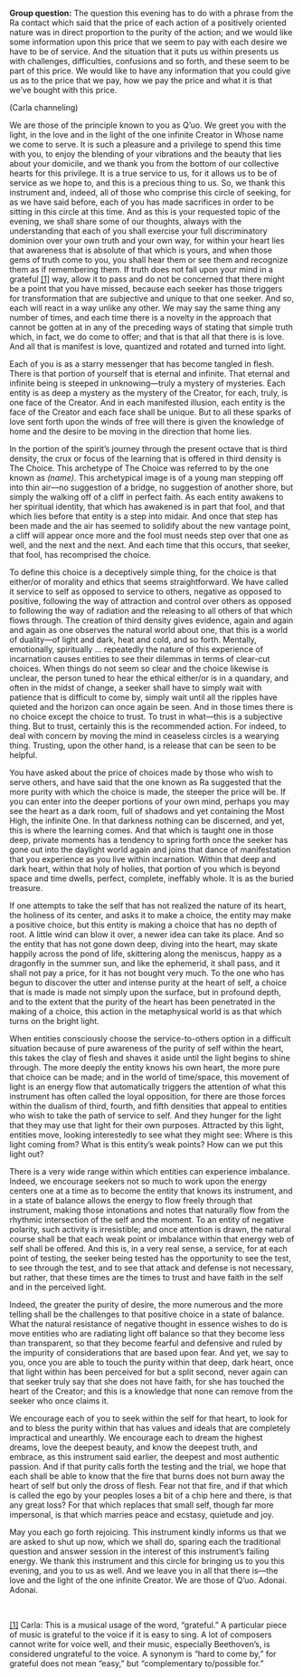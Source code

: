 <p class="group-question"><strong>Group question:</strong> The question this evening has to do with a phrase from the Ra contact which said that the price of each action of a positively oriented nature was in direct proportion to the purity of the action; and we would like some information upon this price that we seem to pay with each desire we have to be of service. And the situation that it puts us within presents us with challenges, difficulties, confusions and so forth, and these seem to be part of this price. We would like to have any information that you could give us as to the price that we pay, how we pay the price and what it is that we’ve bought with this price.</p>
<p class="channel-type">(Carla channeling)</p>
<p>We are those of the principle known to you as Q’uo. We greet you with the light, in the love and in the light of the one infinite Creator in Whose name we come to serve. It is such a pleasure and a privilege to spend this time with you, to enjoy the blending of your vibrations and the beauty that lies about your domicile, and we thank you from the bottom of our collective hearts for this privilege. It is a true service to us, for it allows us to be of service as we hope to, and this is a precious thing to us. So, we thank this instrument and, indeed, all of those who comprise this circle of seeking, for as we have said before, each of you has made sacrifices in order to be sitting in this circle at this time. And as this is your requested topic of the evening, we shall share some of our thoughts, always with the understanding that each of you shall exercise your full discriminatory dominion over your own truth and your own way, for within your heart lies that awareness that is absolute of that which is yours, and when those gems of truth come to you, you shall hear them or see them and recognize them as if remembering them. If truth does not fall upon your mind in a grateful <a id="_ftnref1" href="#_ftn1" name="_ftnref1">[1]</a> way, allow it to pass and do not be concerned that there might be a point that you have missed, because each seeker has those triggers for transformation that are subjective and unique to that one seeker. And so, each will react in a way unlike any other. We may say the same thing any number of times, and each time there is a novelty in the approach that cannot be gotten at in any of the preceding ways of stating that simple truth which, in fact, we do come to offer; and that is that all that there is is love. And all that is manifest is love, quantized and rotated and turned into light.</p>
<p>Each of you is as a starry messenger that has become tangled in flesh. There is that portion of yourself that is eternal and infinite. That eternal and infinite being is steeped in unknowing—truly a mystery of mysteries. Each entity is as deep a mystery as the mystery of the Creator, for each, truly, is one face of the Creator. And in each manifested illusion, each entity is the face of the Creator and each face shall be unique. But to all these sparks of love sent forth upon the winds of free will there is given the knowledge of home and the desire to be moving in the direction that home lies.</p>
<p>In the portion of the spirit’s journey through the present octave that is third density, the crux or focus of the learning that is offered in third density is The Choice. This archetype of The Choice was referred to by the one known as <em>(name)</em>. This archetypical image is of a young man stepping off into thin air—no suggestion of a bridge, no suggestion of another shore, but simply the walking off of a cliff in perfect faith. As each entity awakens to her spiritual identity, that which has awakened is in part that fool, and that which lies before that entity is a step into midair. And once that step has been made and the air has seemed to solidify about the new vantage point, a cliff will appear once more and the fool must needs step over that one as well, and the next and the next. And each time that this occurs, that seeker, that fool, has recomprised the choice.</p>
<p>To define this choice is a deceptively simple thing, for the choice is that either/or of morality and ethics that seems straightforward. We have called it service to self as opposed to service to others, negative as opposed to positive, following the way of attraction and control over others as opposed to following the way of radiation and the releasing to all others of that which flows through. The creation of third density gives evidence, again and again and again as one observes the natural world about one, that this is a world of duality—of light and dark, heat and cold, and so forth. Mentally, emotionally, spiritually … repeatedly the nature of this experience of incarnation causes entities to see their dilemmas in terms of clear-cut choices. When things do not seem so clear and the choice likewise is unclear, the person tuned to hear the ethical either/or is in a quandary, and often in the midst of change, a seeker shall have to simply wait with patience that is difficult to come by, simply wait until all the ripples have quieted and the horizon can once again be seen. And in those times there is no choice except the choice to trust. To trust in what—this is a subjective thing. But to trust, certainly this is the recommended action. For indeed, to deal with concern by moving the mind in ceaseless circles is a wearying thing. Trusting, upon the other hand, is a release that can be seen to be helpful.</p>
<p>You have asked about the price of choices made by those who wish to serve others, and have said that the one known as Ra suggested that the more purity with which the choice is made, the steeper the price will be. If you can enter into the deeper portions of your own mind, perhaps you may see the heart as a dark room, full of shadows and yet containing the Most High, the infinite One. In that darkness nothing can be discerned, and yet, this is where the learning comes. And that which is taught one in those deep, private moments has a tendency to spring forth once the seeker has gone out into the daylight world again and joins that dance of manifestation that you experience as you live within incarnation. Within that deep and dark heart, within that holy of holies, that portion of you which is beyond space and time dwells, perfect, complete, ineffably whole. It is as the buried treasure.</p>
<p>If one attempts to take the self that has not realized the nature of its heart, the holiness of its center, and asks it to make a choice, the entity may make a positive choice, but this entity is making a choice that has no depth of root. A little wind can blow it over, a newer idea can take its place. And so the entity that has not gone down deep, diving into the heart, may skate happily across the pond of life, skittering along the meniscus, happy as a dragonfly in the summer sun, and like the ephemerid, it shall pass, and it shall not pay a price, for it has not bought very much. To the one who has begun to discover the utter and intense purity at the heart of self, a choice that is made is made not simply upon the surface, but in profound depth, and to the extent that the purity of the heart has been penetrated in the making of a choice, this action in the metaphysical world is as that which turns on the bright light.</p>
<p>When entities consciously choose the service-to-others option in a difficult situation because of pure awareness of the purity of self within the heart, this takes the clay of flesh and shaves it aside until the light begins to shine through. The more deeply the entity knows his own heart, the more pure that choice can be made; and in the world of time/space, this movement of light is an energy flow that automatically triggers the attention of what this instrument has often called the loyal opposition, for there are those forces within the dualism of third, fourth, and fifth densities that appeal to entities who wish to take the path of service to self. And they hunger for the light that they may use that light for their own purposes. Attracted by this light, entities move, looking interestedly to see what they might see: Where is this light coming from? What is this entity’s weak points? How can we put this light out?</p>
<p>There is a very wide range within which entities can experience imbalance. Indeed, we encourage seekers not so much to work upon the energy centers one at a time as to become the entity that knows its instrument, and in a state of balance allows the energy to flow freely through that instrument, making those intonations and notes that naturally flow from the rhythmic intersection of the self and the moment. To an entity of negative polarity, such activity is irresistible; and once attention is drawn, the natural course shall be that each weak point or imbalance within that energy web of self shall be offered. And this is, in a very real sense, a service, for at each point of testing, the seeker being tested has the opportunity to see the test, to see through the test, and to see that attack and defense is not necessary, but rather, that these times are the times to trust and have faith in the self and in the perceived light.</p>
<p>Indeed, the greater the purity of desire, the more numerous and the more telling shall be the challenges to that positive choice in a state of balance. What the natural resistance of negative thought in essence wishes to do is move entities who are radiating light off balance so that they become less than transparent, so that they become fearful and defensive and ruled by the impurity of considerations that are based upon fear. And yet, we say to you, once you are able to touch the purity within that deep, dark heart, once that light within has been perceived for but a split second, never again can that seeker truly say that she does not have faith, for she has touched the heart of the Creator; and this is a knowledge that none can remove from the seeker who once claims it.</p>
<p>We encourage each of you to seek within the self for that heart, to look for and to bless the purity within that has values and ideals that are completely impractical and unearthly. We encourage each to dream the highest dreams, love the deepest beauty, and know the deepest truth, and embrace, as this instrument said earlier, the deepest and most authentic passion. And if that purity calls forth the testing and the trial, we hope that each shall be able to know that the fire that burns does not burn away the heart of self but only the dross of flesh. Fear not that fire, and if that which is called the ego by your peoples loses a bit of a chip here and there, is that any great loss? For that which replaces that small self, though far more impersonal, is that which marries peace and ecstasy, quietude and joy.</p>
<p>May you each go forth rejoicing. This instrument kindly informs us that we are asked to shut up now, which we shall do, sparing each the traditional question and answer session in the interest of this instrument’s failing energy. We thank this instrument and this circle for bringing us to you this evening, and you to us as well. And we leave you in all that there is—the love and the light of the one infinite Creator. We are those of Q’uo. Adonai. Adonai.</p>
<p class="separator-left-33"> </p>
<p class="footnote"><a id="_ftn1" href="#_ftnref1" name="_ftn1">[1]</a> Carla: This is a musical usage of the word, “grateful.” A particular piece of music is grateful to the voice if it is easy to sing. A lot of composers cannot write for voice well, and their music, especially Beethoven’s, is considered ungrateful to the voice. A synonym is “hard to come by,” for grateful does not mean “easy,” but “complementary to/possible for.”</p>